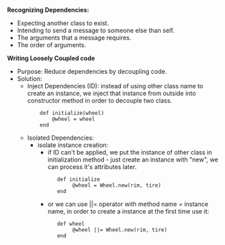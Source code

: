**Recognizing Dependencies:**
- Expecting another class to exist.
- Intending to send a message to someone else than self.
- The arguments that a message requires.
- The order of arguments.

**Writing Loosely Coupled code**
- Purpose: Reduce dependencies by decoupling code.
- Solution:
    - Inject Dependencies (ID): instead of using other class name to create an instance, we inject that instance from outside into constructor method in order to decouple two class.
        ``` 
            def initialize(wheel)
                @wheel = wheel
            end
        ```
    - Isolated Dependencies: 
        - isolate instance creation: 
            - if ID can't be applied, we put the instance of other class in initialization method - just create an instance with "new", we can process it's attributes later.
                ```
                   def initialize
                        @wheel = Wheel.new(rim, tire)
                   end
                ```
            - or we can use ||= operator with method name = instance name, in order to create a instance at the first time use it:
                ```
                   def wheel
                        @wheel ||= Wheel.new(rim, tire)
                   end
                ```
            